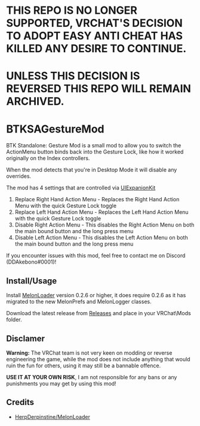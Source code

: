 # THIS REPO IS NO LONGER SUPPORTED, VRCHAT'S DECISION TO ADOPT EASY ANTI CHEAT HAS KILLED ANY DESIRE TO CONTINUE.
# UNLESS THIS DECISION IS REVERSED THIS REPO WILL REMAIN ARCHIVED.

# BTKSAGestureMod
BTK Standalone: Gesture Mod is a small mod to allow you to switch the ActionMenu button binds back into the Gesture Lock, like how it worked originally on the Index controllers.

When the mod detects that you're in Desktop Mode it will disable any overrides.

The mod has 4 settings that are controlled via [UIExpanionKit](https://github.com/knah/VRCMods)

1. Replace Right Hand Action Menu - Replaces the Right Hand Action Menu with the quick Gesture Lock toggle
2. Replace Left Hand Action Menu - Replaces the Left Hand Action Menu with the quick Gesture Lock toggle
3. Disable Right Action Menu - This disables the Right Action Menu on both the main bound button and the long press menu
4. Disable Left Action Menu - This disables the Left Action Menu on both the main bound button and the long press menu

If you encounter issues with this mod, feel free to contact me on Discord (DDAkebono#0001)!

## Install/Usage
Install [MelonLoader](https://github.com/HerpDerpinstine/MelonLoader) version 0.2.6 or higher, it does require 0.2.6 as it has migrated to the new MelonPrefs and MelonLogger classes.

Download the latest release from [Releases](https://github.com/ddakebono/BTKSAGestureMod/releases) and place in your VRChat\Mods folder.

## Disclamer
**Warning:** The VRChat team is not very keen on modding or reverse engineering the game, while the mod does not include anything that would ruin the fun for others, using it may still be a bannable offence.

**USE IT AT YOUR OWN RISK**, I am not responsible for any bans or any punishments you may get by using this mod!

## Credits
* [HerpDerpinstine/MelonLoader](https://github.com/HerpDerpinstine/MelonLoader)
